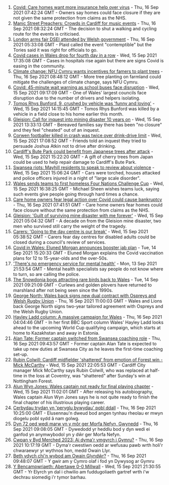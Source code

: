 1. [Covid: Care homes want more insurance help over virus](https://www.bbc.co.uk/news/uk-wales-58575772?at_medium=RSS&at_campaign=KARANGA) - Thu, 16 Sep 2021 07:42:24 GMT - Owners say homes could face closure if they are not given the same protection from claims as the NHS.
2. [Manic Street Preachers: Crowds in Cardiff for music events](https://www.bbc.co.uk/news/uk-wales-58574640?at_medium=RSS&at_campaign=KARANGA) - Thu, 16 Sep 2021 08:32:24 GMT - The decision to shut a walking and cycling route for the events is criticised.
3. [London arms fair DSEI attended by Welsh government](https://www.bbc.co.uk/news/uk-wales-politics-58571428?at_medium=RSS&at_campaign=KARANGA) - Thu, 16 Sep 2021 05:33:08 GMT - Plaid called the event "contemptible" but the Tories said it was right for officials to go.
4. [Covid cases in Wales drop for fourth day in a row](https://www.bbc.co.uk/news/uk-wales-58576585?at_medium=RSS&at_campaign=KARANGA) - Wed, 15 Sep 2021 17:35:08 GMT - Cases in hospitals rise again but there are signs Covid is easing in the community.
5. [Climate change: NFU Cymru wants incentives for famers to plant trees](https://www.bbc.co.uk/news/uk-wales-58581212?at_medium=RSS&at_campaign=KARANGA) - Thu, 16 Sep 2021 08:48:12 GMT - More tree planting on farmland could mitigate the challenges of climate change, says NFU Cymru.
6. [Covid: 45-minute wait warning as school buses face disruption](https://www.bbc.co.uk/news/uk-wales-58569061?at_medium=RSS&at_campaign=KARANGA) - Wed, 15 Sep 2021 09:17:09 GMT - One of Wales' largest councils face disruption due to the number of drivers and helpers isolating.
7. [Tomos Rhys Bunford, 9, crushed by vehicle was 'funny and loving'](https://www.bbc.co.uk/news/uk-wales-58562140?at_medium=RSS&at_campaign=KARANGA) - Wed, 15 Sep 2021 14:15:45 GMT - Tomos Rhys Bunford was killed by a vehicle in a field close to his home earlier this month.
8. [Gleision: Call for inquest into mining disaster 10 years on](https://www.bbc.co.uk/news/uk-wales-58502559?at_medium=RSS&at_campaign=KARANGA) - Wed, 15 Sep 2021 13:33:13 GMT - Bereaved families say there has been "no closure" and they feel "cheated" out of an inquest.
9. [Corwen footballer killed in crash was twice over drink-drive limit](https://www.bbc.co.uk/news/uk-wales-58575470?at_medium=RSS&at_campaign=KARANGA) - Wed, 15 Sep 2021 17:08:52 GMT - Friends told an inquest they tried to persuade Joshua Atkin not to drive after drinking.
10. [Cardiff's Bute Park could benefit from Japanese trees after attack](https://www.bbc.co.uk/news/uk-wales-58573775?at_medium=RSS&at_campaign=KARANGA) - Wed, 15 Sep 2021 15:22:20 GMT - A gift of cherry trees from Japan could be used to help repair damage to Cardiff's Bute Park.
11. [Swansea riots: Mayhill residents to speak to review about violence](https://www.bbc.co.uk/news/uk-wales-58571656?at_medium=RSS&at_campaign=KARANGA) - Wed, 15 Sep 2021 15:06:24 GMT - Cars were torched, houses attacked and police officers injured in a night of "large scale disorder".
12. [Wales sends teams to first homeless Four Nations Challenge Cup](https://www.bbc.co.uk/news/uk-wales-58570341?at_medium=RSS&at_campaign=KARANGA) - Wed, 15 Sep 2021 16:38:25 GMT - Michael Sheen wishes teams luck, saying such events give people going through hard times a chance.
13. [Care home owners fear legal action over Covid could cause bankruptcy](https://www.bbc.co.uk/news/uk-wales-58579307?at_medium=RSS&at_campaign=KARANGA) - Thu, 16 Sep 2021 07:41:51 GMT - Care home owners fear homes could face closure without the same protection from claims as the NHS.
14. [Gleision: 'Guilt of surviving mine disaster with me forever'](https://www.bbc.co.uk/news/uk-wales-58555079?at_medium=RSS&at_campaign=KARANGA) - Wed, 15 Sep 2021 05:04:32 GMT - A decade on from the Gleision mine disaster, two men who survived still carry the weight of the tragedy.
15. [Carers: 'Going to the day centre is our break'](https://www.bbc.co.uk/news/uk-wales-58563914?at_medium=RSS&at_campaign=KARANGA) - Wed, 15 Sep 2021 05:38:52 GMT - Carers fear day centres for disabled adults could be closed during a council's review of services.
16. [Covid in Wales: Eluned Morgan announces booster jab plan](https://www.bbc.co.uk/news/uk-wales-58561783?at_medium=RSS&at_campaign=KARANGA) - Tue, 14 Sep 2021 15:20:33 GMT - Eluned Morgan explains the Covid vaccination plans for 12 to 15-year-olds and the over-50s.
17. ['There's no emergency service for mental health'](https://www.bbc.co.uk/news/uk-wales-58548746?at_medium=RSS&at_campaign=KARANGA) - Mon, 13 Sep 2021 21:53:54 GMT - Mental health specialists say people do not know where to turn, so are calling the police.
18. [The Snowdonia bogs attracting rare birds back to Wales](https://www.bbc.co.uk/news/uk-wales-58555547?at_medium=RSS&at_campaign=KARANGA) - Tue, 14 Sep 2021 09:21:09 GMT - Curlews and golden plovers have returned to marshland after not being seen since the 1990s.
19. [George North: Wales back signs new dual contract with Ospreys and Welsh Rugby Union](https://www.bbc.co.uk/sport/rugby-union/58583812?at_medium=RSS&at_campaign=KARANGA) - Thu, 16 Sep 2021 11:00:03 GMT - Wales and Lions back George North signs two-year tailored agreement with Ospreys and the Welsh Rugby Union.
20. [Hayley Ladd column: A massive campaign for Wales](https://www.bbc.co.uk/sport/football/58565181?at_medium=RSS&at_campaign=KARANGA) - Thu, 16 Sep 2021 04:04:46 GMT - In her first BBC Sport column Wales' Hayley Ladd looks ahead to the upcoming World Cup qualifying campaign, which starts at home to Kazakhstan and away in Estonia.
21. [Alan Tate: Former captain switched from Swansea coaching role](https://www.bbc.co.uk/sport/football/58559573?at_medium=RSS&at_campaign=KARANGA) - Thu, 16 Sep 2021 09:43:57 GMT - Former captain Alan Tate is expected to take up new duties at Swansea City as he leaves the first-time coaching set-up.
22. [Rubin Colwill: Cardiff midfielder 'shattered' from emotion of Forest win - Mick McCarthy](https://www.bbc.co.uk/sport/football/58578279?at_medium=RSS&at_campaign=KARANGA) - Wed, 15 Sep 2021 22:05:53 GMT - Cardiff City manager Mick McCarthy says Rubin Colwill, who was replaced at half-time in the loss at Coventry, was "shattered" after Sunday's win at Nottingham Forest.
23. [Alun Wyn Jones: Wales captain not ready for final playing chapter](https://www.bbc.co.uk/sport/rugby-union/58559156?at_medium=RSS&at_campaign=KARANGA) - Wed, 15 Sep 2021 11:02:01 GMT - After releasing his autobiography, Wales captain Alun Wyn Jones says he is not quite ready to finish the final chapter of his illustrious playing career.
24. [Cerbydau trydan yn 'peryglu bywydau' pobl ddall](https://www.bbc.co.uk/newyddion/58520904?at_medium=RSS&at_campaign=KARANGA) - Thu, 16 Sep 2021 10:25:00 GMT - Elusennau'n dweud bod angen tynhau rheolau er mwyn diogelu pobl sydd â nam golwg.
25. [Dyn 72 oed wedi marw yn y môr ger Morfa Nefyn, Gwynedd](https://www.bbc.co.uk/newyddion/58573910?at_medium=RSS&at_campaign=KARANGA) - Thu, 16 Sep 2021 09:08:05 GMT - Dywedodd yr heddlu bod y dyn wedi ei ganfod yn anymwybodol yn y dŵr ger Morfa Nefyn.
26. [Cwpan y Byd Merched 2023: Ai dyma'r ymgyrch i Gymru?](https://www.bbc.co.uk/newyddion/58538690?at_medium=RSS&at_campaign=KARANGA) - Thu, 16 Sep 2021 10:17:19 GMT - Dyma'r cwestiwn oedd ar wefusau pawb wrth holi'r chwaraewyr yr wythnos hon, medd Owain Llyr.
27. [Beth ydych chi'n wybod am Owain Glyndŵr?](https://www.bbc.co.uk/newyddion/58571026?at_medium=RSS&at_campaign=KARANGA) - Thu, 16 Sep 2021 09:48:07 GMT - Y gwir am y Cymro olaf i fod yn Dywysog ar Gymru
28. [Y Bencampwriaeth: Abertawe 0-0 Millwall](https://www.bbc.co.uk/newyddion/58578126?at_medium=RSS&at_campaign=KARANGA) - Wed, 15 Sep 2021 21:30:55 GMT - Yr Elyrch yn dal i chwilio am fuddugoliaeth gartref wrth i'w dechrau siomedig i'r tymor barhau.
